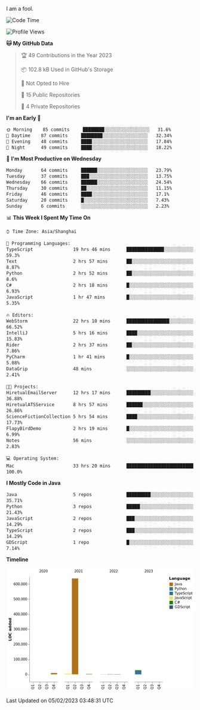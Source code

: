 I am a fool.

<!--START_SECTION:waka-->
![Code Time](http://img.shields.io/badge/Code%20Time-33%20hrs%2057%20mins-blue)

![Profile Views](http://img.shields.io/badge/Profile%20Views-160-blue)

**🐱 My GitHub Data** 

> 🏆 49 Contributions in the Year 2023
 > 
> 📦 102.8 kB Used in GitHub's Storage 
 > 
> 🚫 Not Opted to Hire
 > 
> 📜 15 Public Repositories 
 > 
> 🔑 4 Private Repositories  
 > 
**I'm an Early 🐤** 

```text
🌞 Morning    85 commits     ████████░░░░░░░░░░░░░░░░░   31.6% 
🌆 Daytime    87 commits     ████████░░░░░░░░░░░░░░░░░   32.34% 
🌃 Evening    48 commits     ████░░░░░░░░░░░░░░░░░░░░░   17.84% 
🌙 Night      49 commits     ████░░░░░░░░░░░░░░░░░░░░░   18.22%

```
📅 **I'm Most Productive on Wednesday** 

```text
Monday       64 commits     ██████░░░░░░░░░░░░░░░░░░░   23.79% 
Tuesday      37 commits     ███░░░░░░░░░░░░░░░░░░░░░░   13.75% 
Wednesday    66 commits     ██████░░░░░░░░░░░░░░░░░░░   24.54% 
Thursday     30 commits     ██░░░░░░░░░░░░░░░░░░░░░░░   11.15% 
Friday       46 commits     ████░░░░░░░░░░░░░░░░░░░░░   17.1% 
Saturday     20 commits     █░░░░░░░░░░░░░░░░░░░░░░░░   7.43% 
Sunday       6 commits      ░░░░░░░░░░░░░░░░░░░░░░░░░   2.23%

```


📊 **This Week I Spent My Time On** 

```text
⌚︎ Time Zone: Asia/Shanghai

💬 Programming Languages: 
TypeScript               19 hrs 46 mins      ██████████████░░░░░░░░░░░   59.3% 
Text                     2 hrs 57 mins       ██░░░░░░░░░░░░░░░░░░░░░░░   8.87% 
Python                   2 hrs 52 mins       ██░░░░░░░░░░░░░░░░░░░░░░░   8.6% 
C#                       2 hrs 18 mins       █░░░░░░░░░░░░░░░░░░░░░░░░   6.93% 
JavaScript               1 hr 47 mins        █░░░░░░░░░░░░░░░░░░░░░░░░   5.35%

🔥 Editors: 
WebStorm                 22 hrs 10 mins      ████████████████░░░░░░░░░   66.52% 
IntelliJ                 5 hrs 16 mins       ████░░░░░░░░░░░░░░░░░░░░░   15.83% 
Rider                    2 hrs 37 mins       ██░░░░░░░░░░░░░░░░░░░░░░░   7.86% 
PyCharm                  1 hr 41 mins        █░░░░░░░░░░░░░░░░░░░░░░░░   5.08% 
DataGrip                 48 mins             ░░░░░░░░░░░░░░░░░░░░░░░░░   2.41%

🐱‍💻 Projects: 
HiretualEmailServer      12 hrs 17 mins      █████████░░░░░░░░░░░░░░░░   36.88% 
HiretualATSService       8 hrs 57 mins       ██████░░░░░░░░░░░░░░░░░░░   26.86% 
ScienceFictionCollection 5 hrs 54 mins       ████░░░░░░░░░░░░░░░░░░░░░   17.73% 
FlapyBirdDemo            2 hrs 19 mins       █░░░░░░░░░░░░░░░░░░░░░░░░   6.99% 
Notes                    56 mins             ░░░░░░░░░░░░░░░░░░░░░░░░░   2.83%

💻 Operating System: 
Mac                      33 hrs 20 mins      █████████████████████████   100.0%

```

**I Mostly Code in Java** 

```text
Java                     5 repos             █████████░░░░░░░░░░░░░░░░   35.71% 
Python                   3 repos             █████░░░░░░░░░░░░░░░░░░░░   21.43% 
JavaScript               2 repos             ███░░░░░░░░░░░░░░░░░░░░░░   14.29% 
TypeScript               2 repos             ███░░░░░░░░░░░░░░░░░░░░░░   14.29% 
GDScript                 1 repo              █░░░░░░░░░░░░░░░░░░░░░░░░   7.14%

```


**Timeline**

![Chart not found](https://raw.githubusercontent.com/VeejaLiu/VeejaLiu/master/charts/bar_graph.png) 


 Last Updated on 05/02/2023 03:48:31 UTC
<!--END_SECTION:waka-->
